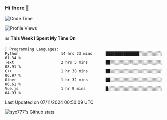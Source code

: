 ### Hi there 👋

<!--
**syx777/syx777** is a ✨ _special_ ✨ repository because its `README.md` (this file) appears on your GitHub profile.

Here are some ideas to get you started:

- 🔭 I’m currently working on ...
- 🌱 I’m currently learning ...
- 👯 I’m looking to collaborate on ...
- 🤔 I’m looking for help with ...
- 💬 Ask me about ...
- 📫 How to reach me: ...
- 😄 Pronouns: ...
- ⚡ Fun fact: ...
-->
<!--START_SECTION:waka-->
![Code Time](http://img.shields.io/badge/Code%20Time-266%20hrs%2048%20mins-blue)

![Profile Views](http://img.shields.io/badge/Profile%20Views-0-blue)

📊 **This Week I Spent My Time On** 

```text
💬 Programming Languages: 
Python                   14 hrs 23 mins      ███████████████░░░░░░░░░░   61.34 % 
Text                     2 hrs 5 mins        ██░░░░░░░░░░░░░░░░░░░░░░░   08.91 % 
C++                      1 hr 38 mins        ██░░░░░░░░░░░░░░░░░░░░░░░   06.97 % 
Other                    1 hr 32 mins        ██░░░░░░░░░░░░░░░░░░░░░░░   06.61 % 
Vue.js                   1 hr 9 mins         █░░░░░░░░░░░░░░░░░░░░░░░░   04.93 % 
```


 Last Updated on 07/11/2024 00:50:09 UTC
<!--END_SECTION:waka-->

![syx777's Github stats](https://github-readme-stats-syx777.vercel.app/api?username=syx777&show_icons=true&count_private=true)
